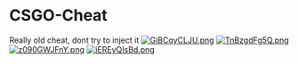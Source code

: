 # CSGO-Cheat
 Really old cheat, dont try to inject it
[![GiBCqyCLJU.png](https://i.imgur.com/nWVUMGqm.jpg)](https://i.imgur.com/nWVUMGq.png)
[![TnBzgdFg5Q.png](https://i.imgur.com/2Z5k3FNm.jpg)](https://i.imgur.com/2Z5k3FN.png)
[![z090GWJFnY.png](https://i.imgur.com/cR39lb2m.jpg)](https://i.imgur.com/cR39lb2.png)
[![iEREyQIsBd.png](https://i.imgur.com/ki7TNcQm.jpg)](https://i.imgur.com/ki7TNcQ.png)
